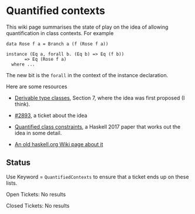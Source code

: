 # Quantified contexts


This wiki page summarises the state of play on the idea of allowing quantification in class contexts.  For example

```wiki
data Rose f a = Branch a (f (Rose f a))

instance (Eq a, forall b. (Eq b) => Eq (f b))
       => Eq (Rose f a)
  where ...
```


The new bit is the `forall` in the context of the instance declaration.


Here are some resources

- [ Derivable type classes](https://www.microsoft.com/en-us/research/publication/derivable-type-classes), Section 7, where the idea was first proposed (I think).

- [\#2893](https://gitlab.haskell.org//ghc/ghc/issues/2893), a ticket about the idea

- [ Quantified class constraints](http://i.cs.hku.hk/~bruno//papers/hs2017.pdf), a Haskell 2017 paper that works out the idea in some detail.

- [ An old haskell.org Wiki page about it](http://haskell.org/haskellwiki/Quantified_contexts)

## Status


Use Keyword = `QuantifiedContexts` to ensure that a ticket ends up on these lists.


Open Tickets:
No results


Closed Tickets:
No results